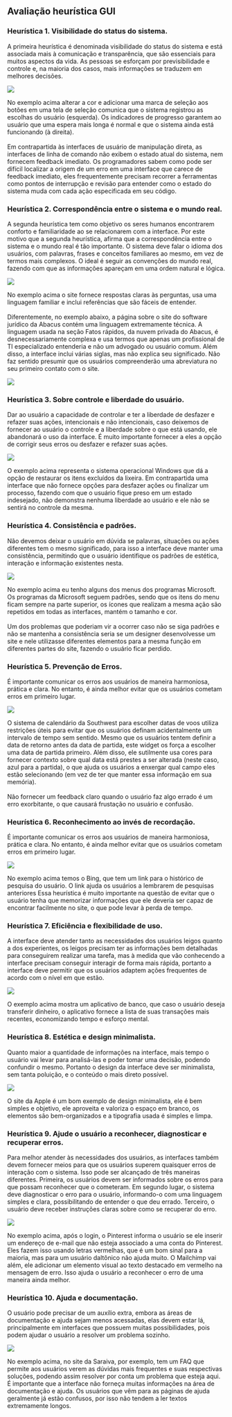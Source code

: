<h2> Avaliação heurística GUI </h2>

<h3>Heurística 1. Visibilidade do status do sistema.</h3>

A primeira heurística é denominada visibilidade do status do sistema e está associada mais à comunicação e transparência, que são essenciais para muitos aspectos da vida. As pessoas se esforçam por previsibilidade e controle e, na maioria dos casos, mais informações se traduzem em melhores decisões.

<img src = "Imagens/heuristica01bom.png">

No exemplo acima alterar a cor e adicionar uma marca de seleção aos botões em uma tela de seleção comunica que o sistema registrou as escolhas do usuário (esquerda). Os indicadores de progresso garantem ao usuário que uma espera mais longa é normal e que o sistema ainda está funcionando (à direita).<br><br>
Em contrapartida às interfaces de usuário de manipulação direta, as interfaces de linha de comando não exibem o estado atual do sistema, nem fornecem feedback imediato. Os programadores sabem como pode ser difícil localizar a origem de um erro em uma interface que carece de feedback imediato, eles frequentemente precisam recorrer a ferramentas como pontos de interrupção e revisão para entender como o estado do sistema muda com cada ação especificada em seu código.

<h3>Heurística 2. Correspondência entre o sistema e o mundo real.</h3>

A segunda heurística tem como objetivo os seres humanos encontrarem conforto e familiaridade ao se relacionarem com a interface. Por este motivo que a segunda heurística, afirma que a correspondência entre o sistema e o mundo real é tão importante. O sistema deve falar o idioma dos usuários, com palavras, frases e conceitos familiares ao mesmo, em vez de termos mais complexos. O ideal é seguir as convenções do mundo real, fazendo com que as informações apareçam em uma ordem natural e lógica.

<img src = "Imagens/heuristica02bom.png">

No exemplo acima o site fornece respostas claras às perguntas, usa uma linguagem familiar e inclui referências que são fáceis de entender.<br><br>
Diferentemente, no exemplo abaixo, a página sobre o site do software jurídico da Abacus contém uma linguagem extremamente técnica. A linguagem usada na seção Fatos rápidos, da nuvem privada do Abacus, é desnecessariamente complexa e usa termos que apenas um profissional de TI especializado entenderia e não um advogado ou usuário comum. Além disso, a interface inclui várias siglas, mas não explica seu significado. Não faz sentido presumir que os usuários compreenderão uma abreviatura no seu primeiro contato com o site.

<img src = "Imagens/heuristica02ruim.png">

<h3>Heurística 3. Sobre controle e liberdade do usuário.</h3>

Dar ao usuário a capacidade de controlar e ter a liberdade de desfazer e refazer suas ações, intencionais e não intencionais, caso deixemos de fornecer ao usuário o controle e a liberdade sobre o que está usando, ele abandonará o uso da interface. É muito importante fornecer a eles a opção de corrigir seus erros ou desfazer e refazer suas ações.

<img src = "Imagens/heuristica03bom.png">

O exemplo acima representa o sistema operacional Windows que dá a opção de restaurar os itens excluídos da lixeira.
Em contrapartida uma interface que não fornece opções para desfazer ações ou finalizar um processo, fazendo com que o usuário fique preso em um estado indesejado, não demonstra nenhuma liberdade ao usuário e ele não se sentirá no controle da mesma.

<h3>Heurística 4. Consistência e padrões.</h3>

Não devemos deixar o usuário em dúvida se palavras, situações ou ações diferentes tem o mesmo significado, para isso a interface deve manter uma consistência, permitindo que o usuário identifique os padrões de estética, interação e informação existentes nesta.

<img src = "Imagens/heuristica04bom.png">

No exemplo acima eu tenho alguns dos menus dos programas Microsoft. Os programas da Microsoft seguem padrões, sendo que os itens do menu ficam sempre na parte superior, os ícones que realizam a mesma ação são repetidos em todas as interfaces, mantém o tamanho e cor.<br><br>
Um dos problemas que poderiam vir a ocorrer caso não se siga padrões e não se mantenha a consistência seria se um designer desenvolvesse um site e nele utilizasse diferentes elementos para a mesma função em diferentes partes do site, fazendo o usuário ficar perdido.

<h3>Heurística 5. Prevenção de Erros.</h3>

É importante comunicar os erros aos usuários de maneira harmoniosa, prática e clara. No entanto, é ainda melhor evitar que os usuários cometam erros em primeiro lugar.

<img src = "Imagens/heuristica05bom.png">

O sistema de calendário da Southwest para escolher datas de voos utiliza restrições úteis para evitar que os usuários definam acidentalmente um intervalo de tempo sem sentido. Mesmo que os usuários tentem definir a data de retorno antes da data de partida, este widget os força a escolher uma data de partida primeiro. Além disso, ele sutilmente usa cores para fornecer contexto sobre qual data está prestes a ser alterada (neste caso, azul para a partida), o que ajuda os usuários a enxergar qual campo eles estão selecionando (em vez de ter que manter essa informação em sua memória).<br><br>
Não fornecer um feedback claro quando o usuário faz algo errado é um erro exorbitante, o que causará frustação no usuário e confusão.

<h3>Heurística 6. Reconhecimento ao invés de recordação.</h3>

É importante comunicar os erros aos usuários de maneira harmoniosa, prática e clara. No entanto, é ainda melhor evitar que os usuários cometam erros em primeiro lugar.

<img src = "Imagens/heuristica06bom.png">

No exemplo acima temos o Bing, que tem um link para o histórico de pesquisa do usuário. O link ajuda os usuários a lembrarem de pesquisas anteriores
Essa heurística é muito importante na questão de evitar que o usuário tenha que memorizar informações que ele deveria ser capaz de encontrar facilmente no site, o que pode levar à perda de tempo.

<h3>Heurística 7. Eficiência e flexibilidade de uso.</h3>

A interface deve atender tanto as necessidades dos usuários leigos quanto a dos experientes, os leigos precisam ter as informações bem detalhadas para conseguirem realizar uma tarefa, mas à medida que vão conhecendo a interface precisam conseguir interagir de forma mais rápida, portanto a interface deve permitir que os usuários adaptem ações frequentes de acordo com o nível em que estão.

<img src = "Imagens/heuristica07bom.png">

O exemplo acima mostra um aplicativo de banco, que caso o usuário deseja transferir dinheiro, o aplicativo fornece a lista de suas transações mais recentes, economizando tempo e esforço mental.

<h3>Heurística 8. Estética e design minimalista.</h3>

Quanto maior a quantidade de informações na interface, mais tempo o usuário vai levar para analisá-las e poder tomar uma decisão, podendo confundir o mesmo. Portanto o design da interface deve ser minimalista, sem tanta poluição, e o conteúdo o mais direto possível.

<img src = "Imagens/heuristica08bom.png">

O site da Apple é um bom exemplo de design minimalista, ele é bem simples e objetivo, ele aproveita e valoriza o espaço em branco, os elementos são bem-organizados e a tipografia usada é simples e limpa.

<h3>Heurística 9. Ajude o usuário a reconhecer, diagnosticar e recuperar erros.</h3>

Para melhor atender às necessidades dos usuários, as interfaces também devem fornecer meios para que os usuários superem quaisquer erros de interação com o sistema. Isso pode ser alcançado de três maneiras diferentes. Primeira, os usuários devem ser informados sobre os erros para que possam reconhecer que o cometeram. Em segundo lugar, o sistema deve diagnosticar o erro para o usuário, informando-o com uma linguagem simples e clara, possibilitando de entender o que deu errado. Terceiro, o usuário deve receber instruções claras sobre como se recuperar do erro.

<img src = "Imagens/heuristica09bom.png">

No exemplo acima, após o login, o Pinterest informa o usuário se ele inserir um endereço de e-mail que não esteja associado a uma conta do Pinterest. Eles fazem isso usando letras vermelhas, que é um bom sinal para a maioria, mas para um usuário daltônico não ajuda muito. O Mailchimp vai além, ele adicionar um elemento visual ao texto destacado em vermelho na mensagem de erro. Isso ajuda o usuário a reconhecer o erro de uma maneira ainda melhor.

<h3>Heurística 10. Ajuda e documentação.</h3>

O usuário pode precisar de um auxílio extra, embora as áreas de documentação e ajuda sejam menos acessadas, elas devem estar lá, principalmente em interfaces que possuem muitas possibilidades, pois podem ajudar o usuário a resolver um problema sozinho.  

<img src = "Imagens/heuristica10bom.png">

No exemplo acima, no site da Saraiva, por exemplo, tem um FAQ que permite aos usuários verem as dúvidas mais frequentes e suas respectivas soluções, podendo assim resolver por conta um problema que esteja aqui.
É importante que a interface não forneça muitas informações na área de documentação e ajuda. Os usuários que vêm para as páginas de ajuda geralmente já estão confusos, por isso não tendem a ler textos extremamente longos.
